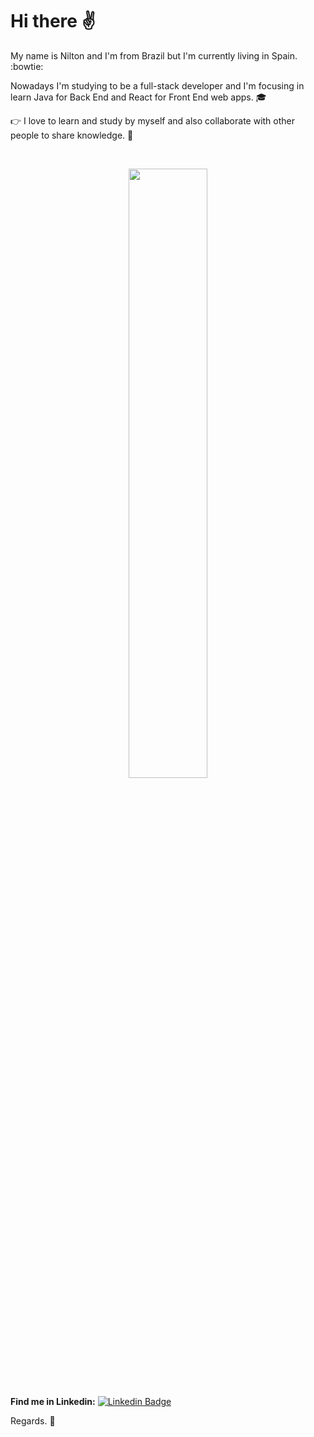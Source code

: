 # Hi there ✌️
<p align="center">

My name is Nilton and I'm from Brazil but I'm currently living in Spain. :bowtie: 

Nowadays I'm studying to be a full-stack developer and I'm focusing in learn Java for Back End and React for Front End web apps. 🎓

:point_right: I love to learn and study by myself and also collaborate with other people to share knowledge. 🤝
</p>

<br />

<p align="center">
  <img width="50%" src="https://github-readme-stats.vercel.app/api/top-langs/?username=niltonsjr&show_icons=true&theme=tokyonight" />
</p>


**Find me in Linkedin:**      [![Linkedin Badge](https://img.shields.io/badge/-LinkedIn-blue?style=flat-square&logo=Linkedin&logoColor=white&link=https://www.linkedin.com/in/nilton-da-silva-junior-53bb321a3/)](https://www.linkedin.com/in/nilton-da-silva-junior-53bb321a3/) 



Regards. 👋


 
